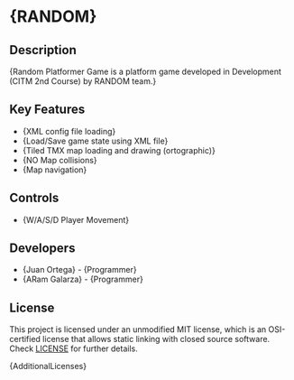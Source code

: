 # {RANDOM}

## Description

{Random Platformer Game is a platform game developed in Development (CITM 2nd Course) by RANDOM team.}

## Key Features

 - {XML config file loading}
 - {Load/Save game state using XML file}
 - {Tiled TMX map loading and drawing (ortographic)}
 - {NO Map collisions}
 - {Map navigation}
 
## Controls

 - {W/A/S/D Player Movement}

## Developers

 - {Juan Ortega} - {Programmer}
 - {ARam Galarza} - {Programmer}


## License

This project is licensed under an unmodified MIT license, which is an OSI-certified license that allows static linking with closed source software. Check [LICENSE](LICENSE) for further details.

{AdditionalLicenses}
